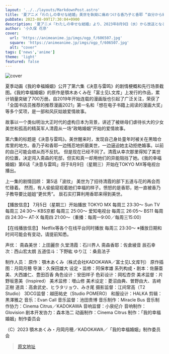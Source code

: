 ```yaml
---
layout: '../../layouts/MarkdownPost.astro'
title: '夏アニメ「わたしの幸せな結婚」美世を執拗に痛めつける香乃子と香耶 “自分から縁談を断れ”と迫られて…第6話先行カット'
pubDate: 2023-08-09T17:30:04+0900
description: '夏アニメ『わたしの幸せな結婚』より、2023年8月9日（水）から放送となる第6話「決意と雷鳴」のあらすじ・先行場面カットが公開された。'
author: '小久保 花奈'
cover:
  url: 'https://animeanime.jp/imgs/ogp_f/606507.jpg'
  square: 'https://animeanime.jp/imgs/ogp_f/606507.jpg'
  alt: "cover"
tags: ['news','anime']
theme: 'light'
featured: false
---
```


![cover](https://animeanime.jp/imgs/ogp_f/606507.jpg)

夏季动画《我的幸福婚姻》公开了第六集《决意与雷鸣》的剧情梗概和先行场景截图。《我的幸福婚姻》的原作是顎木あくみ在「富士见L文库」上发行的作品，累计销量突破了700万册。自2019年开始连载的漫画版也引起了广泛关注，荣获了「全国书店员推荐的推荐漫画2021」第一名和「想在电子书籍上阅读的漫画大奖」等多个奖项，是一部和风灰姑娘爱情故事。

故事以一个类似明治大正时代的虚构日本为背景，讲述了被继母们虐待长大的少女美世和孤高的精英军人清霞从一场“政略婚姻”开始的爱情故事。

第六集的标题是《决意与雷鸣》。美世醒来时，发现自己身处童年时被关在黑暗仓库里的地方。香乃子和香耶一边残忍地折磨美世，一边逼迫她主动拒绝婚事。以前的自己可能会顺从而不反抗。
但是现在已经不同了。清霞从幸次那里得知了美世的位置，决定闯入斋森的宅邸，但实和真一却用他们的异能阻挡了她。《我的幸福婚姻》第6话「决意与雷鸣」将于8月9日（星期三）开始在TOKYO MX等电视台播出。

上一集的剧情回顾：
第5话「波纹」
美世为了招待清霞的部下五道与花的再会而忙碌着。
然而，有人偷偷窥视着她们幸福的样子。愤怒的是香耶，她一直被香乃子教导要比姐姐“更优秀”。
辰石实打算利用香耶来得到美世。

【播放信息】
7月5日（星期三）开始播放
TOKYO MX 每周三 23:30～
Sun TV 每周三 24:30～
KBS京都 每周三 25:00～
爱知电视台 每周三 26:05～
BS11 每周四 24:30～
AT-X 每周四 21:00～（重播：每周一9:00／每周三15:00）

【在线播放信息】
Netflix等各个在线平台同时播放
每周三 23:30～
※播放日期和时间可能会有变动，请提前知悉。

声优：
斋森美世：上田麗奈
久堂清霞：石川界人
斋森香耶：佐倉綾音
辰石幸次：西山宏太朗
五道佳斗：下野紘
ゆり江 ：桑島法子

制作人员：
原作：顎木あくみ（株式会社KADOKAWA／富士见L文库刊）
原作插图：月岡月穂
导演：久保田雄大
设定・监修：阿保孝雄
系列构成・剧本：佐藤亜美、大西雄仁、豊田百香
角色设计：安田祥子
色彩设计：岡松杏奈
美术监督：片野坂恵美（Inspired）
美术监修：増山修
美术设定：菱沼由典、曽野由大、吉﨑正樹
道具：高倉武史、ヒラタリョウ、みき尾
摄影监督：江间常高（T2 Studio）
3DCG监督：越田祐史（Studio POMERO）
和服设计：HALKA
剪辑：黒澤雅之
音乐：Evan Call
音乐监督：池田贵博
音乐制作：Miracle Bus
音乐制作协力：Cinema Citrus／KADOKAWA
音响监督：小泉纪介
音响制作：Glovision
剧本开发协力：森本浩二
动画制作：Cinema Citrus
制作：「我的幸福婚姻」制作委员会

（C）2023 顎木あくみ・月岡月穂／KADOKAWA／「我的幸福婚姻」制作委员会

>[原文地址](https://animeanime.jp/article/2023/08/09/79184.html)  